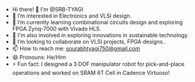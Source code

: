 - Hi there! 👋 I'm @SRB-TYAGI
- 👀 I’m interested in Electronics and VLSI design.
- 🌱 I’m currently learning combinational circuits design and exploring FPGA Zynq-7000 with Vivado HLS.
- 💼 I'm also involved in exploring innovations in sustainable technology.
- 💞️ I’m looking to collaborate on VLSI projects, FPGA designs..
- 📫 How to reach me: sourabhtyagi750@gmail.com
- 😄 Pronouns: He/Him
- ⚡ Fun fact: I designed a 3 DOF manipulator robot for pick-and-place operations and worked on SRAM 6T Cell in Cadence Virtuoso!

<!---
SRB-TYAGI/SRB-TYAGI is a ✨ special ✨ repository because its `README.md` (this file) appears on your GitHub profile.
You can click the Preview link to take a look at your changes.
--->
